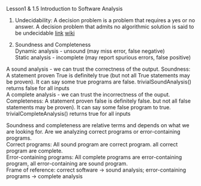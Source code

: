 Lesson1 & 1.5 Introduction to Software Analysis </br>

1. Undecidability: A decision problem is a problem that requires a yes or no answer. A decision problem that admits no algorithmic solution is said to be undecidable [link](https://www.cs.rochester.edu/u/nelson/courses/csc_173/computability/undecidable.html#:~:text=Definition%3A%20A%20decision%20problem%20is,is%20said%20to%20be%20undecidable.) [wiki](https://en.wikipedia.org/wiki/Undecidable_problem)</br>

2. Soundness and Completeness</br>
Dynamic analysis - unsound (may miss error, false negative)</br>
Static analysis - incomplete (may report spurious errors, false positive)</br>

A sound analysis - we can trust the correctness of the output. Soundness: A statement proven True is definitely true (but not all True statements may be proven). It can say some true programs are false. trivialSoundAnalysis() returns false for all inputs</br>
A complete analysis - we can trust the incorrectness of the ouput. Completeness:  A statement proven false is definitely false. but not all false statements may be proven). It can say some false program to true. trivialCompleteAnalysis() returns true for all inputs</br>

Soundness and completeness are relative terms and depends on what we are looking for. Are we analyzing correct programs or error-containing programs.</br>
Correct programs: All sound program are correct program. all correct program are complete. </br>
Error-containing programs: All complete programs are error-containing program, all error-containing are sound program.</br>
Frame of reference: correct software -> sound analysis; error-containing programs -> complete analysis</br>



